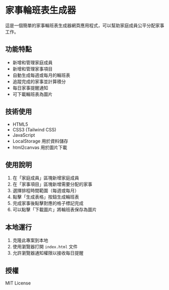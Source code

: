 # 家事輪班表生成器

這是一個簡單的家事輪班表生成器網頁應用程式，可以幫助家庭成員公平分配家事工作。

## 功能特點

- 新增和管理家庭成員
- 新增和管理家事項目
- 自動生成每週或每月的輪班表
- 追蹤完成的家事並計算積分
- 每日家事提醒通知
- 可下載輪班表為圖片

## 技術使用

- HTML5
- CSS3 (Tailwind CSS)
- JavaScript
- LocalStorage 用於資料儲存
- html2canvas 用於圖片下載

## 使用說明

1. 在「家庭成員」區塊新增家庭成員
2. 在「家事項目」區塊新增需要分配的家事
3. 選擇排程時間範圍（每週或每月）
4. 點擊「生成表格」按鈕生成輪班表
5. 完成家事後點擊對應的格子標記完成
6. 可以點擊「下載圖片」將輪班表保存為圖片

## 本地運行

1. 克隆此專案到本地
2. 使用瀏覽器打開 `index.html` 文件
3. 允許瀏覽器通知權限以接收每日提醒

## 授權

MIT License 